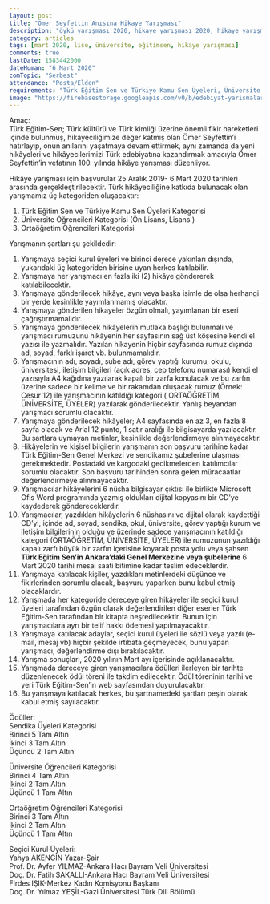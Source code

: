 ```yaml
---
layout: post
title: "Ömer Seyfettin Anısına Hikaye Yarışması"
description: "öykü yarışması 2020, hikaye yarışması 2020, hikaye yarışmaları, öykü yarışmaları"
category: articles
tags: [mart 2020, lise, üniversite, eğitimsen, hikaye yarışması]
comments: true
lastDate: 1583442000
dateHuman: "6 Mart 2020"
comTopic: "Serbest"
attendance: "Posta/Elden"
requirements: "Türk Eğitim Sen ve Türkiye Kamu Sen Üyeleri, Üniversite Öğrencileri ve Ortaöğretim Öğrencileri katılabilir"
image: "https://firebasestorage.googleapis.com/v0/b/edebiyat-yarismalari.appspot.com/o/omer-seyfettin-anisi-hikaye-yarismasi-2020.jpg?alt=media&token=8838d888-aa14-473a-8df2-858371d3eb27"
---
```


Amaç:  
Türk Eğitim-Sen; Türk kültürü ve Türk kimliği üzerine önemli fikir hareketleri içinde bulunmuş, hikâyeciliğimize değer katmış olan Ömer Seyfettin’i hatırlayıp, onun anılarını yaşatmaya devam ettirmek, aynı zamanda da yeni hikâyeleri ve hikâyecilerimizi Türk edebiyatına kazandırmak amacıyla Ömer Seyfettin’in vefatının 100. yılında hikâye yarışması düzenliyor. 

Hikâye yarışması için başvurular 25 Aralık 2019- 6 Mart 2020 tarihleri arasında gerçekleştirilecektir.
Türk hikâyeciliğine katkıda bulunacak olan yarışmamız üç kategoriden oluşacaktır:
1. Türk Eğitim Sen ve Türkiye Kamu Sen Üyeleri Kategorisi
2. Üniversite Öğrencileri Kategorisi (Ön Lisans, Lisans )
3. Ortaöğretim Öğrencileri Kategorisi

Yarışmanın şartları şu şekildedir:  
1. Yarışmaya seçici kurul üyeleri ve birinci derece yakınları dışında, yukarıdaki üç kategoriden birisine uyan herkes katılabilir.
2. Yarışmaya her yarışmacı en fazla iki (2) hikâye göndererek katılabilecektir.
3. Yarışmaya gönderilecek hikâye, aynı veya başka isimle de olsa herhangi bir yerde kesinlikle yayımlanmamış olacaktır.
4. Yarışmaya gönderilen hikayeler özgün olmalı, yayımlanan bir eseri çağrıştırmamalıdır.
5. Yarışmaya gönderilecek hikâyelerin mutlaka başlığı bulunmalı ve yarışmacı rumuzunu hikâyenin her sayfasının sağ üst köşesine kendi el yazısı ile yazmalıdır. Yazılan hikayenin hiçbir sayfasında rumuz dışında ad, soyad, farklı işaret vb. bulunmamalıdır.
6. Yarışmacının adı, soyadı, şube adı, görev yaptığı kurumu, okulu, üniversitesi, iletişim bilgileri (açık adres, cep telefonu numarası) kendi el yazısıyla A4 kağıdına yazılarak  kapalı bir zarfa konulacak ve bu zarfın üzerine sadece bir kelime ve bir rakamdan oluşacak rumuz (Örnek: Cesur 12) ile yarışmacının katıldığı kategori ( ORTAÖĞRETİM, ÜNİVERSİTE, ÜYELER) yazılarak gönderilecektir. Yanlış beyandan yarışmacı sorumlu olacaktır.
7. Yarışmaya gönderilecek hikâyeler; A4 sayfasında en az 3, en fazla 8 sayfa olacak ve Arial 12 punto, 1 satır aralığı ile bilgisayarda yazılacaktır. Bu şartlara uymayan metinler, kesinlikle değerlendirmeye alınmayacaktır.
8. Hikâyelerin ve kişisel bilgilerin yarışmanın son başvuru tarihine kadar Türk Eğitim-Sen Genel Merkezi ve sendikamız şubelerine ulaşması gerekmektedir. Postadaki ve kargodaki gecikmelerden katılımcılar sorumlu olacaktır. Son başvuru tarihinden sonra gelen müracaatlar değerlendirmeye alınmayacaktır.
9. Yarışmacılar hikâyelerini 6 nüsha bilgisayar çıktısı ile birlikte Microsoft Ofis Word programında yazmış oldukları dijital kopyasını bir CD’ye kaydederek göndereceklerdir.
10. Yarışmacılar, yazdıkları hikâyelerin 6 nüshasını ve dijital olarak kaydettiği CD’yi, içinde ad, soyad, sendika, okul, üniversite, görev yaptığı kurum ve iletişim bilgilerinin olduğu ve üzerinde sadece yarışmacının katıldığı kategori (ORTAÖĞRETİM, ÜNİVERSİTE, ÜYELER) ile rumuzunun yazıldığı kapalı zarfı büyük bir zarfın içerisine koyarak posta yolu veya şahsen **Türk Eğitim Sen’in Ankara’daki Genel Merkezine veya şubelerine** 6 Mart 2020 tarihi mesai saati bitimine kadar teslim edeceklerdir.
11. Yarışmaya katılacak kişiler, yazdıkları metinlerdeki düşünce ve fikirlerinden sorumlu olacak, başvuru yaparken bunu kabul etmiş olacaklardır.
12. Yarışmada her kategoride dereceye giren hikâyeler ile seçici kurul üyeleri tarafından özgün olarak değerlendirilen diğer eserler Türk Eğitim-Sen tarafından bir kitapta neşredilecektir. Bunun için yarışmacılara ayrı bir telif hakkı ödemesi yapılmayacaktır.
13. Yarışmaya katılacak adaylar, seçici kurul üyeleri ile sözlü veya yazılı (e-mail, mesaj vb) hiçbir şekilde irtibata geçmeyecek, bunu yapan yarışmacı, değerlendirme dışı bırakılacaktır.
14. Yarışma sonuçları, 2020 yılının Mart ayı içerisinde açıklanacaktır.
15. Yarışmada dereceye giren yarışmacılara ödülleri ilerleyen bir tarihte düzenlenecek ödül töreni ile takdim edilecektir. Ödül töreninin tarihi ve yeri Türk Eğitim-Sen’in web sayfasından duyurulacaktır.
16. Bu yarışmaya katılacak herkes, bu şartnamedeki şartları peşin olarak kabul etmiş sayılacaktır.

Ödüller:  
Sendika Üyeleri Kategorisi  
Birinci 5 Tam Altın  
İkinci 3 Tam Altın  
Üçüncü 2 Tam Altın  

Üniversite Öğrencileri Kategorisi  
Birinci 4 Tam Altın  
İkinci 2 Tam Altın  
Üçüncü 1 Tam Altın

Ortaöğretim Öğrencileri Kategorisi  
Birinci 3 Tam Altın  
İkinci 2 Tam Altın  
Üçüncü 1 Tam Altın

Seçici Kurul Üyeleri:  
Yahya AKENGİN Yazar-Şair  
Prof. Dr. Ayfer YILMAZ-Ankara Hacı Bayram Veli Üniversitesi  
Doç. Dr. Fatih SAKALLI-Ankara Hacı Bayram Veli Üniversitesi  
Firdes IŞIK-Merkez Kadın Komisyonu Başkanı  
Doç. Dr. Yılmaz YEŞİL-Gazi Üniversitesi Türk Dili Bölümü